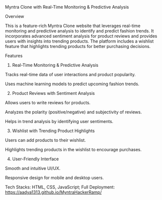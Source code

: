 Myntra Clone with Real-Time Monitoring & Predictive Analysis

Overview

This is a feature-rich Myntra Clone website that leverages real-time monitoring and predictive analysis to identify and predict fashion trends. It incorporates advanced sentiment analysis for product reviews and provides users with insights into trending products. The platform includes a wishlist feature that highlights trending products for better purchasing decisions.

Features

1. Real-Time Monitoring & Predictive Analysis

Tracks real-time data of user interactions and product popularity.

Uses machine learning models to predict upcoming fashion trends.

2. Product Reviews with Sentiment Analysis

Allows users to write reviews for products.

Analyzes the polarity (positive/negative) and subjectivity of reviews.

Helps in trend analysis by identifying user sentiments.

3. Wishlist with Trending Product Highlights

Users can add products to their wishlist.

Highlights trending products in the wishlist to encourage purchases.

4. User-Friendly Interface

Smooth and intuitive UI/UX.

Responsive design for mobile and desktop users.

Tech Stacks: HTML, CSS, JavaScript;
Full Deployment: https://aadya1313.github.io/MyntraHackerRamp/
